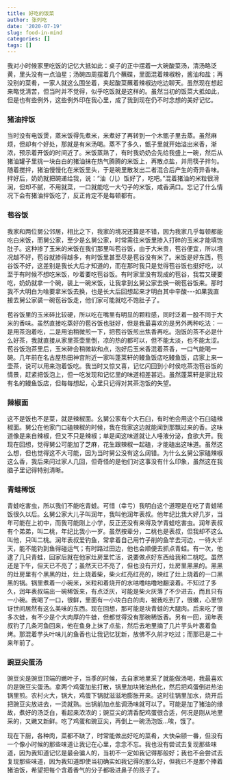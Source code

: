 ```yaml
---
title: 好吃的饭菜
author: 张列吃
date: '2020-07-19'
slug: food-in-mind
categories: []
tags: []
---
```

我对小时候家里吃饭的记忆大抵如此：桌子的正中摆着一大碗酸菜汤，清汤略泛黄，里头没有一点油星；汤碗四周摆着几个蘸碟，里面混着辣椒粉，酱油和盐；再没别的菜肴，一家人就这么围坐着，夹起酸菜蘸着辣椒边吃边聊天。虽然现在想起来略觉清苦，但当时并不觉得，似乎吃饭就是这样的。虽然当初的饭菜大抵如此，但是也有些例外，这些例外印在我心里，成了我到现在仍不时念想的美好记忆。

### 猪油拌饭

当时没有电饭煲，蒸米饭得先煮米，米煮好了再转到一个木甑子里去蒸。虽然麻烦，但却有个好处，那就是有米汤喝。蒸不了多久，甑子里就开始溢出米香，渐浓，预示着开饭的时间近了。米饭蒸熟了，有时我奶奶会先给我盛上一碗，然后从猪油罐子里挑一块白白的猪油抹在热气腾腾的米饭上，再散点盐，并用筷子拌匀。随着搅拌，猪油慢慢化在米饭里头，于是碗里散发出二者混合后产生的奇异香味。拌好后，奶奶就把碗递给我，说：“油（儿）饭好了，吃吧。”混着猪油的米粒很滑润，但却不腻，不用就菜，一口就能吃一大勺子的米饭，咸香满口。忘记了什么情况下会有猪油拌饭吃了，反正肯定不是每顿都有。

### 苞谷饭

我家和两位舅公邻居，相比之下，我家的境况还算是不错，因为我家几乎每顿都能吃白米饭，而舅公家，至少是幺舅公家，时常需往米饭里掺入打碎的玉米才能填饱肚子。这种掺了玉米的米饭在我们那里叫苞谷饭，由于大米贵，苞谷便宜，所以境况越不好，苞谷就掺得越多，有时饭里甚至尽是苞谷没有米了。米饭是好东西，苞谷饭不好，这差别是我长大后才知道的，而在那时我只是觉得苞谷饭也挺好吃，以至于有时候不想吃米饭，吵着要吃苞谷饭。有时家里没有现成的苞谷，我若又硬要吃，奶奶就拿一个碗，装上一碗米饭，让我拿到幺舅公家去换一碗苞谷饭来。那时我不大明白为啥要拿米饭去换，也是长大后回想起来才明白其中辛酸---如果我直接去舅公家装一碗苞谷饭走，他们家可能就吃不饱肚子了。    

苞谷饭里的玉米碎比较硬，所以吃在嘴里有明显的颗粒感，同时泛着一股不同于大米的香味。虽然直接吃蒸好的苞谷饭也挺好，但是我最喜欢的是另外两种吃法：一是用茶泡着吃，二是用油稍微煎一下，把苞谷饭煎出焦香再吃。泡饭的茶不必是什么好茶，我就直接从家里茶壶里倒，凉的热的都可以，但不能太淡，也不能太涩。苞谷饭泡茶里后，玉米碎会稍微软和点，泡好后玉米香混着茶香，一口气能喝一碗。几年前在名古屋热田神宫附近一家叫蓬莱轩的鳗鱼饭店吃鳗鱼饭，店家上来一壶茶，说可以用来泡着饭吃。我当时又惊又喜，记忆闪回到小时侯吃茶泡苞谷饭的情景，赶紧把饭泡上，但一吃发现和记忆里的味道相差甚远。虽然蓬莱轩是家比较有名的鳗鱼饭店，但每每想起，心里只记得对其茶泡饭的失望。   

### 辣椒面

这不是饭也不是菜，就是辣椒面。幺舅公家有个大石臼，有时他会用这个石臼磕辣椒面。舅公在他家门口磕辣椒的时候，我在我家这边就能闻到那飘过来的香。这味道像是来自辣椒，但又不只是辣椒；单是闻这味道就让人唾液分泌，食欲大开。我现在回想，觉得舅公可能加了芝麻，花生跟辣椒一起磕，才能磕出这味道。虽然这么想，但也觉得这不大可能，因为当时舅公没有这么阔错。为什么幺舅公家磕辣椒这么香，我后来问过家人几回，但奇怪的是他们对这事没有什么印象，虽然这在我脑子里记得特别清晰。 

### 青蛙稀饭

青蛙吃害虫，所以我们不能吃青蛙。可惜（幸亏）我明白这个道理是在吃了青蛙稀饭很久以后。幺舅公家大儿子叫润年，我叫他润年表叔。他年纪比我大好几岁，当年可能在上初中，而我可能刚上小学，反正还没有来得及学青蛙吃害虫。润年表叔有个弟弟，叫二桃，年纪比我小一岁。虽然按辈分，二桃也是表叔，但我却不这么叫他，只叫二桃。润年表叔爱钓鱼，常拿着自己用竹子削的鱼竿去河边，一待大半天，能不能钓到鱼得碰运气；有时路过田边，他也会顺便去抓点青蛙。有一次，他逮了几只青蛙，回家后就在他家灶房里忙活，说要做点好东西给我和二桃吃。虽然还是下午，但天已不亮了；虽然天已不亮了，但也没有开灯，灶房里黑黑的。黑黑的灶房里有个黑黑的灶，灶上烧着柴，柴火红亮红亮的，映红了灶上烧着的一口黑黑的锅。锅里煮着一小碗米，米粒和着烧开的水咕噜咕噜地翻滚着。不知过了多久，润年表叔端出一碗稀饭来，有点泛灰，可能是柴火灰落了不少进去，而且只有一小碗。我喝了一口，很鲜，里面有一小块白白的肉，被我吃到了，很嫩，心里惊讶世间居然有这么美味的东西。现在回想，那可能是块青蛙的大腿肉。后来吃了很多次蛙，有不少是个大肉厚的牛蛙，但都觉得没有那碗稀饭香。另有一回，润年表叔钓了几条河鱼回来，他在鱼身上抹了点盐，然后去地里摘了几片芋头叶裹着鱼烤。那混着芋头叶味儿的鱼香也让我记忆犹新，放佛不久前才吃过；而那已是二十来年前了。

### 豌豆尖蛋汤

豌豆尖是豌豆顶端的嫩叶子，当季的时候，去自家地里采了就能做汤喝，我最喜欢的是豌豆尖蛋汤。拿两个鸡蛋加盐打散，锅里加块猪油热化，然后把鸡蛋倒进热油锅里煎。农村火大，锅大，鸡蛋下锅就滋滋地膨胀开来。这时往锅里加水，烧开后把豌豆尖放进去，一烫就熟。出锅前加点盐调汤味就可以了。可能是加了猪油的缘故，煮好的汤泛白，看起来浓浓的；豌豆尖的清香配鸡蛋很合适，何况是刚从地里采的，又嫩又新鲜。吃了鸡蛋和豌豆尖，再倒上一碗汤泡饭...唉，饿了。     

现在下厨，各种肉，菜都不缺了，时常能做出好吃的菜肴，大快朵颐一番，但没有一个像小时候的那些味道让我记在心里，念念不忘。我也没有尝试去复现那些味道，因为我知道记忆是最会骗人的，当初不一定如我记得那般好；我也不会尝试去复现那些味道，因为我知道即使当初确实如我记得的那么好，但我已不是那个捧着猪油饭，希望把每个含着香气的分子都吸进鼻子的孩子了。










